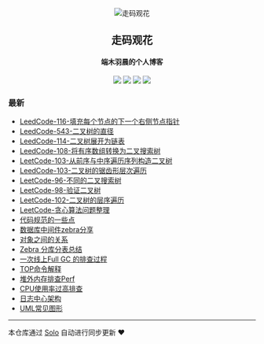 <p align="center"><img alt="走码观花" src="http://p0.meituan.net/scarlett/e6ff022b2f140ef86c6e68e78fa1f52b15472.jpg"></p><h2 align="center">
走码观花
</h2>

<h4 align="center">端木羽晨的个人博客</h4>
<p align="center"><a title="走码观花" target="_blank" href="https://github.com/guobingwei/solo-blog"><img src="https://img.shields.io/github/last-commit/guobingwei/solo-blog.svg?style=flat-square&color=FF9900"></a>
<a title="GitHub repo size in bytes" target="_blank" href="https://github.com/guobingwei/solo-blog"><img src="https://img.shields.io/github/repo-size/guobingwei/solo-blog.svg?style=flat-square"></a>
<a title="Solo Version" target="_blank" href="https://github.com/88250/solo/releases"><img src="https://img.shields.io/badge/solo-4.3.1-f1e05a.svg?style=flat-square&color=blueviolet"></a>
<a title="Hits" target="_blank" href="https://github.com/88250/hits"><img src="https://hits.b3log.org/guobingwei/solo-blog.svg"></a></p>

### 最新

* [LeedCode-116-填充每个节点的下一个右侧节点指针](http://www.guobingwei.tech/articles/2020/10/25/1603565424139.html)
* [LeedCode-543-二叉树的直径](http://www.guobingwei.tech/articles/2020/10/25/1603564581165.html)
* [LeedCode-114-二叉树展开为链表](http://www.guobingwei.tech/articles/2020/10/25/1603563225349.html)
* [LeedCode-108-将有序数组转换为二叉搜索树](http://www.guobingwei.tech/articles/2020/10/25/1603560067062.html)
* [LeetCode-103-从前序与中序遍历序列构造二叉树](http://www.guobingwei.tech/articles/2020/10/24/1603554010349.html)
* [LeedCode-103-二叉树的锯齿形层次遍历](http://www.guobingwei.tech/articles/2020/10/24/1603537290803.html)
* [LeetCode-96-不同的二叉搜索树](http://www.guobingwei.tech/articles/2020/10/23/1603415822641.html)
* [LeetCode-98-验证二叉树](http://www.guobingwei.tech/articles/2020/10/22/1603334544541.html)
* [LeetCode-102-二叉树的层序遍历](http://www.guobingwei.tech/articles/2020/10/20/1603173810440.html)
* [LeetCode-贪心算法问题整理](http://www.guobingwei.tech/articles/2020/09/23/1600842063562.html)
* [代码规范的一些点](http://www.guobingwei.tech/articles/2020/08/14/1597409729531.html)
* [数据库中间件zebra分享](http://www.guobingwei.tech/articles/2020/08/13/1597276719861.html)
* [对象之间的关系](http://www.guobingwei.tech/articles/2020/08/13/1597275110176.html)
* [Zebra 分库分表总结](http://www.guobingwei.tech/articles/2020/08/13/1597274789129.html)
* [一次线上Full GC 的排查过程](http://www.guobingwei.tech/articles/2020/08/13/1597274443518.html)
* [TOP命令解释](http://www.guobingwei.tech/articles/2020/08/13/1597273585957.html)
* [堆外内存排查Perf](http://www.guobingwei.tech/articles/2020/08/13/1597273538755.html)
* [CPU使用率过高排查](http://www.guobingwei.tech/articles/2020/08/13/1597273420800.html)
* [日志中心架构](http://www.guobingwei.tech/articles/2020/08/13/1597273307522.html)
* [UML常见图形](http://www.guobingwei.tech/articles/2020/08/13/1597273121525.html)



---

本仓库通过 [Solo](https://github.com/88250/solo) 自动进行同步更新 ❤️ 